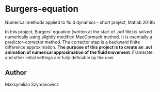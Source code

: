# Burgers-equation
Numerical methods applied to fluid dynamics - short project, Matlab 2018b

In this project, Burgers' equation (written at the start of .pdf file) is solved numerically using slightly modified MacCormack method. It is esentially a predictor-corrector method. The corrector step is a backward finite difference approximation. **The purpose of this project is to create an .avi animation of numerical approximation of the fluid movement**. Framerate and other initial settings are fully definable by the user.

## Author
Maksymilian Szymanowicz

